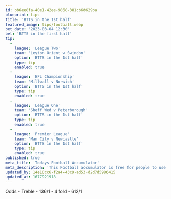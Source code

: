 ```yaml
---
id: bb6ee8fa-40e1-42ee-9868-381cb6d629ba
blueprint: tips
title: 'BTTS in the 1st half'
featured_image: tips/football.webp
bet_date: '2023-03-04 12:30'
bet: 'BTTS in the first half'
tip:
  -
    league: 'League Two'
    team: 'Leyton Orient v Swindon'
    option: 'BTTS in the 1st half'
    type: tip
    enabled: true
  -
    league: 'EFL Championship'
    team: 'Millwall v Norwich'
    option: 'BTTS in the 1st half'
    type: tip
    enabled: true
  -
    league: 'League One'
    team: 'Sheff Wed v Peterborough'
    option: 'BTTS in the 1st half'
    type: tip
    enabled: true
  -
    league: 'Premier League'
    team: 'Man City v Newcastle'
    option: 'BTTS in the 1st half'
    type: tip
    enabled: true
published: true
meta_title: 'Todays Football Accumulator'
meta_description: 'This Football accumulator is free for people to use who are looking for Football tips. UK football tips daily. Lets beat the bookies. Winning Bets'
updated_by: 14e10cc6-f2a4-43c9-ad53-d2d7d5986415
updated_at: 1677921918
---
```

Odds - Treble - 136/1 - 4 fold - 612/1